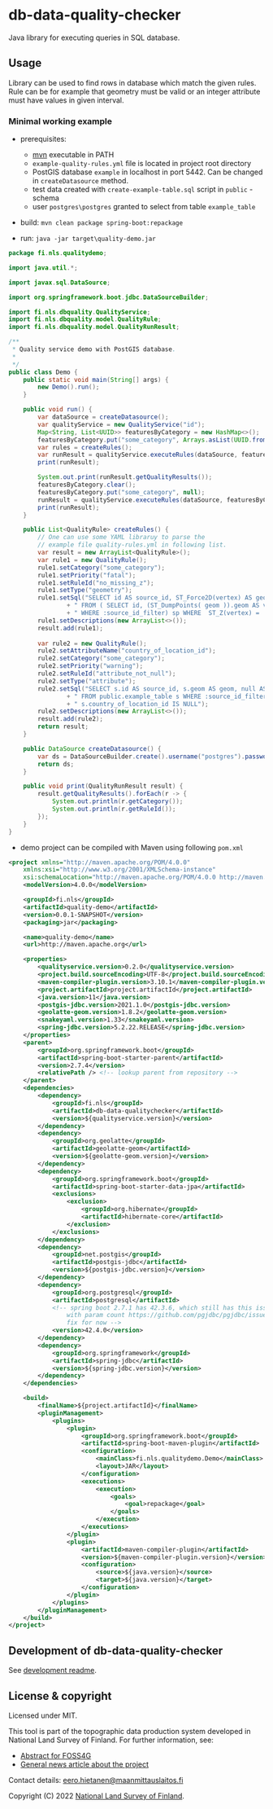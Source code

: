 # db-data-quality-checker

Java library for executing queries in SQL database.

## Usage

Library can be used to find rows in database which match the given rules. Rule can be for example that geometry must be valid or an integer attribute must have values in given interval.

### Minimal working example

- prerequisites:
    - [mvn](https://maven.apache.org/download.cgi) executable in PATH 
    - `example-quality-rules.yml` file is located in project root directory
    - PostGIS database `example` in localhost in port 5442. Can be changed in `createDatasource` method.
    - test data created with `create-example-table.sql` script in `public` - schema
    - user `postgres\postgres` granted to select from table `example_table`

- build: `mvn clean package spring-boot:repackage`
- run: `java -jar target\quality-demo.jar`

```java
package fi.nls.qualitydemo;

import java.util.*;

import javax.sql.DataSource;

import org.springframework.boot.jdbc.DataSourceBuilder;

import fi.nls.dbquality.QualityService;
import fi.nls.dbquality.model.QualityRule;
import fi.nls.dbquality.model.QualityRunResult;

/**
 * Quality service demo with PostGIS database.
 *
 */
public class Demo {
    public static void main(String[] args) {
        new Demo().run();
    }

    public void run() {
        var dataSource = createDatasource();
        var qualityService = new QualityService("id");
        Map<String, List<UUID>> featuresByCategory = new HashMap<>();
        featuresByCategory.put("some_category", Arrays.asList(UUID.fromString("01d24c09-de46-4e93-93fa-5037e64edd34"), UUID.fromString("01d24c09-de46-4e93-93fa-5037e64edd34")));
        var rules = createRules();
        var runResult = qualityService.executeRules(dataSource, featuresByCategory, rules);
        print(runResult);

        System.out.print(runResult.getQualityResults());
        featuresByCategory.clear();
        featuresByCategory.put("some_category", null);
        runResult = qualityService.executeRules(dataSource, featuresByCategory, rules);
        print(runResult);
    }

    public List<QualityRule> createRules() {
        // One can use some YAML libraruy to parse the
        // example file quality-rules.yml in following list.
        var result = new ArrayList<QualityRule>();
        var rule1 = new QualityRule();
        rule1.setCategory("some_category");
        rule1.setPriority("fatal");
        rule1.setRuleId("no_missing_z");
        rule1.setType("geometry");
        rule1.setSql("SELECT id AS source_id, ST_Force2D(vertex) AS geom, null AS target_id"
                + " FROM ( SELECT id, (ST_DumpPoints( geom )).geom AS vertex FROM public.example_table s"
                + " WHERE :source_id_filter) sp WHERE  ST_Z(vertex) = 'NaN'::numeric");
        rule1.setDescriptions(new ArrayList<>());
        result.add(rule1);
 
        var rule2 = new QualityRule();
        rule2.setAttributeName("country_of_location_id");
        rule2.setCategory("some_category");
        rule2.setPriority("warning");
        rule2.setRuleId("attribute_not_null");
        rule2.setType("attribute");
        rule2.setSql("SELECT s.id AS source_id, s.geom AS geom, null AS target_id"
                + " FROM public.example_table s WHERE :source_id_filter AND"
                + " s.country_of_location_id IS NULL");
        rule2.setDescriptions(new ArrayList<>());
        result.add(rule2);
        return result;
    }

    public DataSource createDatasource() {
        var ds = DataSourceBuilder.create().username("postgres").password("postgres").url("jdbc:postgresql://localhost:5442/mttj_primary").build();
        return ds;
    }

    public void print(QualityRunResult result) {
        result.getQualityResults().forEach(r -> {
            System.out.println(r.getCategory());
            System.out.println(r.getRuleId());
        });
    }
}
```

- demo project can be compiled with Maven using following `pom.xml`

```xml
<project xmlns="http://maven.apache.org/POM/4.0.0"
    xmlns:xsi="http://www.w3.org/2001/XMLSchema-instance"
    xsi:schemaLocation="http://maven.apache.org/POM/4.0.0 http://maven.apache.org/xsd/maven-4.0.0.xsd">
    <modelVersion>4.0.0</modelVersion>

    <groupId>fi.nls</groupId>
    <artifactId>quality-demo</artifactId>
    <version>0.0.1-SNAPSHOT</version>
    <packaging>jar</packaging>

    <name>quality-demo</name>
    <url>http://maven.apache.org</url>

    <properties>
        <qualityservice.version>0.2.0</qualityservice.version>
        <project.build.sourceEncoding>UTF-8</project.build.sourceEncoding>
        <maven-compiler-plugin.version>3.10.1</maven-compiler-plugin.version>
        <project.artifactId>project.artifactId</project.artifactId>
        <java.version>11</java.version>
        <postgis-jdbc.version>2021.1.0</postgis-jdbc.version>
        <geolatte-geom.version>1.8.2</geolatte-geom.version>
        <snakeyaml.version>1.33</snakeyaml.version>
        <spring-jdbc.version>5.2.22.RELEASE</spring-jdbc.version>
    </properties>
    <parent>
        <groupId>org.springframework.boot</groupId>
        <artifactId>spring-boot-starter-parent</artifactId>
        <version>2.7.4</version>
        <relativePath /> <!-- lookup parent from repository -->
    </parent>
    <dependencies>
        <dependency>
            <groupId>fi.nls</groupId>
            <artifactId>db-data-qualitychecker</artifactId>
            <version>${qualityservice.version}</version>
        </dependency>
        <dependency>
            <groupId>org.geolatte</groupId>
            <artifactId>geolatte-geom</artifactId>
            <version>${geolatte-geom.version}</version>
        </dependency>
        <dependency>
            <groupId>org.springframework.boot</groupId>
            <artifactId>spring-boot-starter-data-jpa</artifactId>
            <exclusions>
                <exclusion>
                    <groupId>org.hibernate</groupId>
                    <artifactId>hibernate-core</artifactId>
                </exclusion>
            </exclusions>
        </dependency>
        <dependency>
            <groupId>net.postgis</groupId>
            <artifactId>postgis-jdbc</artifactId>
            <version>${postgis-jdbc.version}</version>
        </dependency>
        <dependency>
            <groupId>org.postgresql</groupId>
            <artifactId>postgresql</artifactId>
            <!-- spring boot 2.7.1 has 42.3.6, which still has this issue 
                with param count https://github.com/pgjdbc/pgjdbc/issues/1311, override with
                fix for now -->
            <version>42.4.0</version>
        </dependency>
        <dependency>
            <groupId>org.springframework</groupId>
            <artifactId>spring-jdbc</artifactId>
            <version>${spring-jdbc.version}</version>
        </dependency>
    </dependencies>

    <build>
        <finalName>${project.artifactId}</finalName>
        <pluginManagement>
            <plugins>
                <plugin>
                    <groupId>org.springframework.boot</groupId>
                    <artifactId>spring-boot-maven-plugin</artifactId>
                    <configuration>
                        <mainClass>fi.nls.qualitydemo.Demo</mainClass>
                        <layout>JAR</layout>
                    </configuration>
                    <executions>
                        <execution>
                            <goals>
                                <goal>repackage</goal>
                            </goals>
                        </execution>
                    </executions>
                </plugin>
                <plugin>
                    <artifactId>maven-compiler-plugin</artifactId>
                    <version>${maven-compiler-plugin.version}</version>
                    <configuration>
                        <source>${java.version}</source>
                        <target>${java.version}</target>
                    </configuration>
                </plugin>
            </plugins>
        </pluginManagement>
    </build>
</project>
```

## Development of db-data-quality-checker

See [development readme](./DEVELOPMENT.md).

## License & copyright

Licensed under MIT.

This tool is part of the topographic data production system developed in National Land Survey of Finland. For further information, see:

- [Abstract for FOSS4G](https://talks.osgeo.org/foss4g-2022/talk/TDDGJ9/)
- [General news article about the project](https://www.maanmittauslaitos.fi/en/topical_issues/topographic-data-production-system-upgraded-using-open-source-solutions)

Contact details: eero.hietanen@maanmittauslaitos.fi

Copyright (C) 2022 [National Land Survey of Finland].

[National Land Survey of Finland]: https://www.maanmittauslaitos.fi/en
[qgis-plugin-dev-tools]: https://github.com/nlsfi/qgis-plugin-dev-tools
